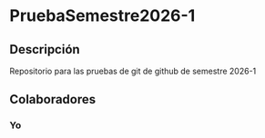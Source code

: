 # PruebaSemestre2026-1
## Descripción
Repositorio para las pruebas de git de github de semestre 2026-1
## Colaboradores 
### Yo
